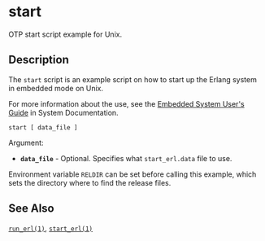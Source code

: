 <!--
%CopyrightBegin%

SPDX-License-Identifier: Apache-2.0

Copyright Ericsson AB 2023-2024. All Rights Reserved.

Licensed under the Apache License, Version 2.0 (the "License");
you may not use this file except in compliance with the License.
You may obtain a copy of the License at

    http://www.apache.org/licenses/LICENSE-2.0

Unless required by applicable law or agreed to in writing, software
distributed under the License is distributed on an "AS IS" BASIS,
WITHOUT WARRANTIES OR CONDITIONS OF ANY KIND, either express or implied.
See the License for the specific language governing permissions and
limitations under the License.

%CopyrightEnd%
-->
# start

OTP start script example for Unix.

## Description

The `start` script is an example script on how to start up the Erlang system in
embedded mode on Unix.

For more information about the use, see the
[Embedded System User's Guide](`e:system:embedded.md`) in System
Documentation.

```text
start [ data_file ]
```

Argument:

- **`data_file`** - Optional. Specifies what `start_erl.data` file to use.

Environment variable `RELDIR` can be set before calling this example, which sets
the directory where to find the release files.

## See Also

[`run_erl(1)`](run_erl_cmd.md), [`start_erl(1)`](start_erl_cmd.md)
